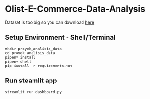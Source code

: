 # Olist-E-Commerce-Data-Analysis
Dataset is too big so you can download <a href="https://www.kaggle.com/datasets/olistbr/brazilian-ecommerce">here</a> 

## Setup Environment - Shell/Terminal
```
mkdir proyek_analisis_data
cd proyek_analisis_data
pipenv install
pipenv shell
pip install -r requirements.txt
```

## Run steamlit app
```
streamlit run dashboard.py
```
